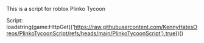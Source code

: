 This is a script for roblox Plinko Tycoon

Script: loadstring(game:HttpGet(('https://raw.githubusercontent.com/KennyHatesOreos/PlinkoTycoonScript/refs/heads/main/PlinkoTycoonScript'),true))()
